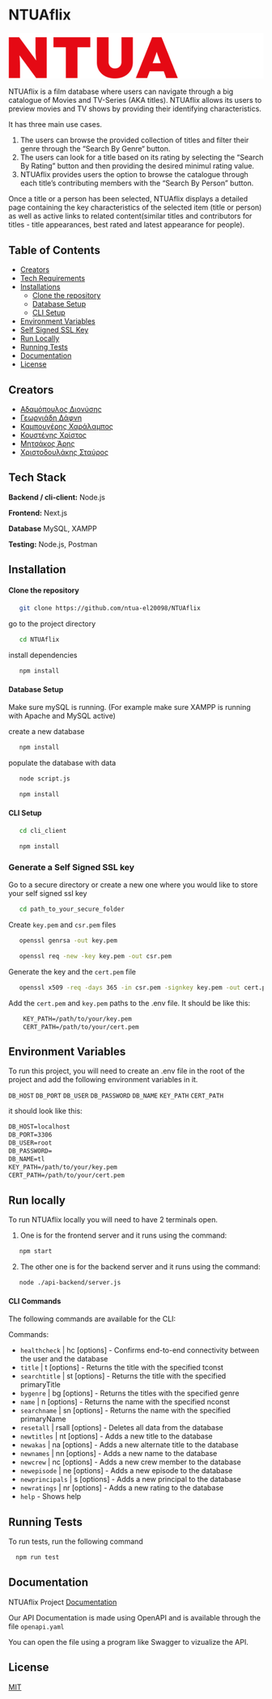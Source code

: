 # NTUAflix


![Logo](https://github.com/ntua-el20098/NTUAflix/blob/main/public/NTUAflix.png?raw=true)


NTUAflix is a film database where users can navigate through a big catalogue of Movies and TV-Series (AKA titles). NTUAflix allows its users to preview movies and TV shows by providing their identifying characteristics. 

It has three main use cases. 
1. The users can browse the provided collection of titles and filter their genre through the “Search By Genre“ button.
2. The users can look for a title based on its rating by selecting the “Search By Rating” button and then providing the desired minimul rating value.
3. NTUAflix provides users the option to browse the catalogue through each title’s contributing members with the “Search By Person” button.


Once a title or a person has been selected, NTUAflix displays a detailed page containing the key characteristics of the selected item (title or person) as well as active links to related content(similar titles and contributors for titles - title appearances, best rated and latest appearance for people).



## Table of Contents

- [Creators](#Creators)
- [Tech Requirements](#Tech-Stack)
- [Installations](#Installation)
  - [Clone the repository](#Clone-the-repository)
  - [Database Setup](#Database-Setup)
  - [CLI Setup](#CLI-Setup)
- [Environment Variables](#Environment-Variables)
- [Self Signed SSL Key](#Generate-a-Self-Signed-SSL-key)
- [Run Locally](#Run-Locally)
- [Running Tests](#Running-Tests)
- [Documentation](#Documentation)
- [License](#License)


## Creators

- [Αδαμόπουλος Διονύσης](https://github.com/ntua-el20061)
- [Γεωργιάδη Δάφνη](https://github.com/ntua-el20189)
- [Καμπουγέρης Χαράλαμπος](https://github.com/ntua-el20098)
- [Κουστένης Χρίστος](https://github.com/ntua-el20227)
- [Μητσάκος Άρης](https://github.com/ntua-el20123)
- [Χριστοδουλάκης Σταύρος](https://github.com/ntua-el20890)



## Tech Stack

**Backend / cli-client:** Node.js 

**Frontend:** Next.js

**Database** MySQL, XAMPP 

**Testing:** Node.js, Postman



## Installation

#### Clone the repository
```sh
   git clone https://github.com/ntua-el20098/NTUAflix
```
go to the project directory
```sh
   cd NTUAflix
```
install dependencies 
```sh
   npm install
```

#### Database Setup

Make sure mySQL is running. (For example make sure XAMPP is running with Apache and MySQL active)

create a new database
```sh
   npm install
```
populate the database with data
```sh
   node script.js
```
```sh
   npm install
```

#### CLI Setup

```sh
   cd cli_client
```
```sh
   npm install
```

### Generate a Self Signed SSL key

Go to a secure directory or create a new one where you would like to store your self signed ssl key
```sh
   cd path_to_your_secure_folder
```
Create `key.pem` and  `csr.pem` files
```sh
   openssl genrsa -out key.pem
```
```sh
   openssl req -new -key key.pem -out csr.pem
```
Generate the key and the `cert.pem` file
```sh
   openssl x509 -req -days 365 -in csr.pem -signkey key.pem -out cert.pem
```

Add the `cert.pem` and `key.pem` paths to the .env file. It should be like this:
```
    KEY_PATH=/path/to/your/key.pem
    CERT_PATH=/path/to/your/cert.pem
```

## Environment Variables

To run this project, you will need to create an .env file in the root of the project and add the following environment variables in it.

`DB_HOST`
`DB_PORT`
`DB_USER`
`DB_PASSWORD`
`DB_NAME`
`KEY_PATH`
`CERT_PATH`

it should look like this: 
```
DB_HOST=localhost
DB_PORT=3306
DB_USER=root
DB_PASSWORD=
DB_NAME=tl
KEY_PATH=/path/to/your/key.pem
CERT_PATH=/path/to/your/cert.pem
```


## Run locally

To run NTUAflix locally you will need to have 2 terminals open.

1. One is for the frontend server and it runs using the command:

```sh
   npm start
```

2. The other one is for the backend server and it runs using the command:
```sh
   node ./api-backend/server.js
```


#### CLI Commands
The following commands are available for the CLI:

Commands:

-  `healthcheck` | hc [options] - Confirms end-to-end connectivity between the user and the database
-  `title` | t [options]         - Returns the title with the specified tconst
-  `searchtitle` | st [options]  - Returns the title with the specified primaryTitle
-  `bygenre` | bg [options]      - Returns the titles with the specified genre
-  `name` | n [options]          - Returns the name with the specified nconst
-  `searchname` | sn [options]   - Returns the name with the specified primaryName
-  `resetall` | rsall [options]  - Deletes all data from the database
-  `newtitles` | nt [options]    - Adds a new title to the database
-  `newakas` | na [options]      - Adds a new alternate title to the database
-  `newnames` | nn [options]     - Adds a new name to the database
-  `newcrew` | nc [options]      - Adds a new crew member to the database
-  `newepisode` | ne [options]   - Adds a new episode to the database
-  `newprincipals` | s [options] - Adds a new principal to the database
-  `newratings` | nr [options]   - Adds a new rating to the database
-  `help`                     - Shows help

  
## Running Tests

To run tests, run the following command

```bash
  npm run test
```


## Documentation

NTUAflix Project [Documentation](https://linktodocumentation)

Our API Documentation is made using OpenAPI and is available through the file  `openapi.yaml` 

You can open the file using a program like Swagger to vizualize the API.

## License

[MIT](https://choosealicense.com/licenses/mit/)

